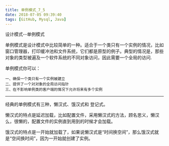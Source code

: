 ```yaml
---
title: 单例模式_7_5
date: 2018-07-05 09:39:40
tags: [GitHub, Mysql, Java]
---
```


设计模式--单例模式

<!--more-->
单例模式是设计模式中比较简单的一种。适合于一个类只有一个实例的情况，比如窗口管理器，打印缓冲池和文件系统，它们都是原型的例子。典型的情况是，那些对象的类型被遍及一个软件系统的不同对象访问，因此需要一个全局的访问.

单例模式你可以： 

```
一、确保一个类只有一个实例被建立 
二、提供了一个对对象的全局访问指针 
三、在不影响单例类的客户端的情况下允许将来有多个实例
```

---
经典的单例模式有三种，懒汉式、饿汉式和 登记式。

懒汉式的特点是延迟加载，比如配置文件，采用懒汉式的方法，顾名思义，懒汉么，很懒的，配置文件的实例直到用到的时候才会加载。

饿汉式的特点是一开始就加载了，如果说懒汉式是“时间换空间”，那么饿汉式就是“空间换时间”，因为一开始就创建了实例。 